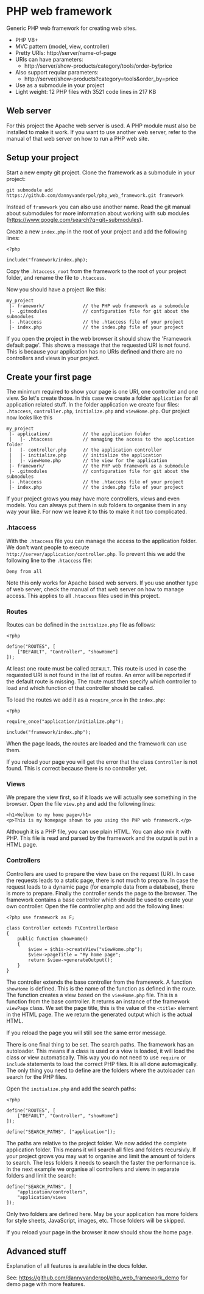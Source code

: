# PHP web framework

Generic PHP web framework for creating web sites.

* PHP V8+
* MVC pattern (model, view, controller)
* Pretty URIs: http://server/name-of-page
* URIs can have parameters:
  * http://server/show-products/category/tools/order-by/price
* Also support reqular parameters:
  * http://server/show-products?category=tools&order_by=price
* Use as a submodule in your project
* Light weight: 12 PHP files with 3521 code lines in 217 KB


## Web server

For this project the Apache web server is used. A PHP module must also be installed to make it work.
If you want to use another web server, refer to the manual of that web server on how to run a PHP web site.


## Setup your project

Start a new empty git project. Clone the framework as a submodule in your project:

```
git submodule add https://github.com/dannyvanderpol/php_web_framework.git framework
```

Instead of `framework` you can also use another name.
Read the git manual about submodules for more information about working with sub modules (https://www.google.com/search?q=git+submodules).

Create a new `index.php` in the root of your project and add the following lines:

```
<?php

include("framework/index.php);
```

Copy the `.htaccess_root` from the framework to the root of your project folder, and rename the file to `.htaccess`.

Now you should have a project like this:

```
my_project
 |- framework/              // the PHP web framework as a submodule
 |- .gitmodules             // configuration file for git about the submodules
 |- .htaccess               // the .htaccess file of your project
 |- index.php               // the index.php file of your project
```

If you open the project in the web browser it should show the 'Framework default page'.
This shows a message that the requested URI is not found.
This is because your application has no URIs defined and there are no controllers and views in your project.


## Create your first page

The minimum required to show your page is one URI, one controller and one view. So let's create those.
In this case we create a folder `application` for all application related stuff.
In the folder application we create four files: `.htaccess`, `controller.php`, `initialize.php` and `viewHome.php`.
Our project now looks like this

```
my_project
 |- application/            // the application folder
 |   |- .htaccess           // managing the access to the application folder
 |   |- controller.php      // the application controller
 |   |- initialize.php      // initialize the application
 |   |- viewHome.php        // the view for the application
 |- framework/              // the PHP web framework as a submodule
 |- .gitmodules             // configuration file for git about the submodules
 |- .htaccess               // the .htaccess file of your project
 |- index.php               // the index.php file of your project
```

If your project grows you may have more controllers, views and even models.
You can always put them in sub folders to organise them in any way your like.
For now we leave it to this to make it not too complicated.

### .htaccess

With the `.htaccess` file you can manage the access to the application folder.
We don't want people to execute `http://server/application/controller.php`.
To prevent this we add the following line to the `.htaccess` file:

```
Deny from all
```

Note this only works for Apache based web servers. If you use another type of web server,
check the manual of that web server on how to manage access.
This applies to all `.htaccess` files used in this project.


### Routes

Routes can be defined in the `initialize.php` file as follows:

```
<?php

define("ROUTES", [
    ["DEFAULT", "Controller", "showHome"]
]);
```

At least one route must be called `DEFAULT`.
This route is used in case the requested URI is not found in the list of routes.
An error will be reported if the default route is missing.
The route must then specify which controller to load and which function of that controller should be called.

To load the routes we add it as a `require_once` in the `index.php`:

```
<?php

require_once("application/initialize.php");

include("framework/index.php");
```

When the page loads, the routes are loaded and the framework can use them.

If you reload your page you will get the error that the class `Controller` is not found.
This is correct because there is no controller yet.


### Views

We prepare the view first, so if it loads we will actually see something in the browser.
Open the file `view.php` and add the following lines:

```
<h1>Welkom to my home page</h1>
<p>This is my homepage shown to you using the PHP web framework.</p>
```

Although it is a PHP file, you can use plain HTML. You can also mix it with PHP.
This file is read and parsed by the framework and the output is put in a HTML page.


### Controllers

Controllers are used to prepare the view base on the request (URI).
In case the requests leads to a static page, there is not much to prepare.
In case the request leads to a dynamic page (for example data from a database), there is more to prepare.
Finally the controller sends the page to the browser.
The framework contains a base controller which should be used to create your own controller.
Open the file controller.php and add the following lines:

```
<?php use framework as F;

class Controller extends F\ControllerBase
{
    public function showHome()
    {
        $view = $this->createView("viewHome.php");
        $view->pageTitle = "My home page";
        return $view->generateOutput();
    }
}
```

The controller extends the base controller from the framework.
A function `showHome` is defined. This is the name of the function as defined in the route.
The function creates a view based on the `viewHome.php` file. This is a function from the base controller.
It returns an instance of the framework `viewPage` class.
We set the page title, this is the value of the `<title>` element in the HTML page.
The we return the generated output which is the actual HTML.

If you reload the page you will still see the same error message.

There is one final thing to be set. The search paths. The framework has an autoloader.
This means if a class is used or a view is loaded, it will load the class or view automatically.
This way you do not need to use `require` or `include` statements to load the correct PHP files.
It is all done automagically.
The only thing you need to define are the folders where the autoloader can search for the PHP files.

Open the `initialize.php` and add the search paths:

```
<?php

define("ROUTES", [
    ["DEFAULT", "Controller", "showHome"]
]);

define("SEARCH_PATHS", ["application"]);
```

The paths are relative to the project folder. We now added the complete application folder.
This means it will search all files and folders recursivly.
If your project grows you may wat to organise and limit the amount of folders to search.
The less folders it needs to search the faster the performance is.
In the next example we organise all controllers and views in separate folders and limit the search:

```
define("SEARCH_PATHS", [
    "application/controllers",
    "application/views
]);
```

Only two folders are defined here. May be your application has more folders for style sheets,
JavaScript, images, etc. Those folders will be skipped.

If you reload your page in the browser it now should show the home page.


## Advanced stuff

Explanation of all features is available in the docs folder.

See: https://github.com/dannyvanderpol/php_web_framework_demo for demo page with more features.
